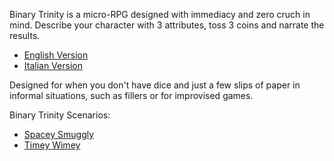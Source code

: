 Binary Trinity is a micro-RPG designed with immediacy and zero cruch in mind.
Describe your character with 3 attributes, toss 3 coins and narrate the results.

* [English Version](/binary_trinity_eng.md)
* [Italian Version](/binary_trinity_ita.md)

Designed for when you don't have dice and just a few slips of paper in informal situations, such as fillers or for improvised games.

Binary Trinity Scenarios:
* [Spacey Smuggly](/spacey_smuggly.md) 
* [Timey Wimey](/timey_wimey.md)

